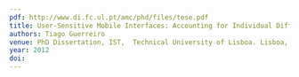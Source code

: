 ```yaml
---
pdf: http://www.di.fc.ul.pt/amc/phd/files/tese.pdf
title: User-Sensitive Mobile Interfaces: Accounting for Individual Differences amongst the Blind
authors: Tiago Guerreiro
venue: PhD Dissertation, IST,  Technical University of Lisboa. Lisboa, Portugal, September, 2012
year: 2012
doi: 
---
```

